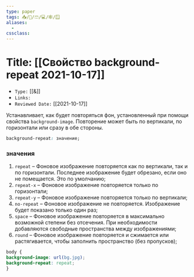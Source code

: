 ```yaml
---
type: paper
tags: 📥️/📜️/🩳/💻/🕸/🪟
aliases:
  - 
cssclass: 
---
```




# Title: **[[Свойство background-repeat 2021-10-17]]**
- `Type:` [[&]]
- `Links:`
- `Reviewed Date:` [[2021-10-17]]

Устанавливает, как будет повторяться фон, установленный при помощи свойства `background-image`. Повторение может быть по вертикали, по горизонтали или сразу в обе стороны.

```css
background-repeat: значение;
```

### значения

1.  `repeat` – Фоновое изображение повторяется как по вертикали, так и по горизонтали. Последнее изображение будет обрезано, если оно не помещается. Это по умолчанию;
2.  `repeat-x` – Фоновое изображение повторяется только по горизонтали;
3.  `repeat-y` – Фоновое изображение повторяется только по вертикали;
4.  `no-repeat` – Фоновое изображение не повторяется. Изображение будет показано только один раз;
5.  `space` – Фоновое изображение повторяется в максимально возможной степени без отсечения. При необходимости добавляются свободные пространства между изображениями;
6.  `round` – Фоновое изображение повторяется и сжимается или растягивается, чтобы заполнить пространство (без пропусков);

```css
body {  
background-image: url(bg.jpg);  
background-repeat: repeat;  
}
```